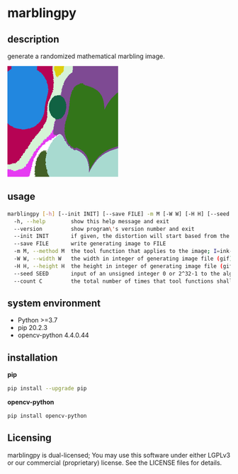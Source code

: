 marblingpy
==========

description
-----------

generate a randomized mathematical marbling image.

![logo.png](logo.png "logo.png")

usage
-----

```bash
marblingpy [-h] [--init INIT] [--save FILE] -m M [-W W] [-H H] [--seed SEED] [--count C]
  -h, --help        show this help message and exit
  --version         show program\'s version number and exit
  --init INIT       if given, the distortion will start based from the image (png) file
  --save FILE       write generating image to FILE
  -m M, --method M  the tool function that applies to the image; I=ink-drop, T=tine-line.
  -W W, --width W   the width in integer of generating image file (gif)
  -H H, --height H  the height in integer of generating image file (gif)
  --seed SEED       input of an unsigned integer 0 or 2^32-1 to the algorithm that generates pseudo-random numbers throughout the program. the same seed produces the same result.
  --count C         the total number of times that tool functions shall be applied to render an image
```

system environment
------------------
* Python >=3.7
* pip 20.2.3
* opencv-python 4.4.0.44

installation
-------------

**pip**
```bash
pip install --upgrade pip
```

**opencv-python**
```bash
pip install opencv-python
```

Licensing
---------

marblingpy is dual-licensed; You may use this software under either LGPLv3 or our commercial (proprietary) license. See the LICENSE files for details.
